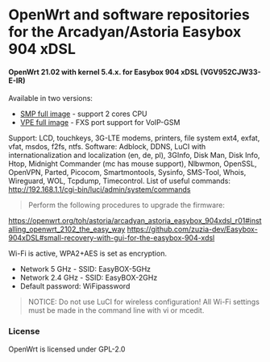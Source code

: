 # OpenWrt and software repositories for the Arcadyan/Astoria Easybox 904 xDSL

#### OpenWrt 21.02  with kernel 5.4.x. for Easybox 904 xDSL (VGV952CJW33-E-IR)

Available in two versions: 
- [SMP full image](https://github.com/zuzia-dev/Easybox-904xDSL-repo-source/raw/main/Firmware/SMP/v1/openwrt-lantiq-xrx200-arcadyan_vgv952cjw33-e-ir-smp-squashfs-sysupgrade.bin) - support 2 cores CPU
- [VPE full image](https://github.com/zuzia-dev/Easybox-904xDSL-repo-source/raw/main/Firmware/VPE/v1/openwrt-lantiq-xrx200-arcadyan_vgv952cjw33-e-ir-vpe-squashfs-sysupgrade.bin) - FXS port support for VoIP-GSM 

Support: LCD, touchkeys, 3G-LTE modems, printers, file system ext4, exfat, vfat, msdos, f2fs, ntfs. Software: Adblock, DDNS, LuCI with internationalization and localization (en, de, pl), 3GInfo, Disk Man, Disk Info, Htop, Midnight Commander (mc has mouse support), Nlbwmon, OpenSSL, OpenVPN, Parted, Picocom, Smartmontools, Sysinfo, SMS-Tool, Whois, Wireguard, WOL, Tcpdump, Timecontrol.
List of useful commands: http://192.168.1.1/cgi-bin/luci/admin/system/commands

> Perform the following procedures to upgrade the firmware: 
> 
https://openwrt.org/toh/astoria/arcadyan_astoria_easybox_904xdsl_r01#installing_openwrt_2102_the_easy_way
https://github.com/zuzia-dev/Easybox-904xDSL#small-recovery-with-gui-for-the-easybox-904-xdsl

Wi-Fi is active, WPA2+AES is set as encryption.
- Network 5 GHz - SSID: EasyBOX-5GHz
- Network 2.4 GHz - SSID: EasyBOX-2GHz
- Default password: WiFipassword
> NOTICE: Do not use LuCI for wireless configuration! All Wi-Fi settings must be made in the command line with vi or mcedit.

### License
OpenWrt is licensed under GPL-2.0
